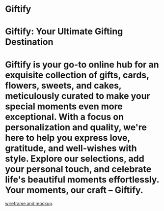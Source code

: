 # Giftify
# Giftify: Your Ultimate Gifting Destination

# Giftify is your go-to online hub for an exquisite collection of gifts, cards, flowers, sweets, and cakes, meticulously curated to make your special moments even more exceptional. With a focus on personalization and quality, we're here to help you express love, gratitude, and well-wishes with style. Explore our selections, add your personal touch, and celebrate life's beautiful moments effortlessly. Your moments, our craft – Giftify.

[wireframe and mockup](https://www.figma.com/file/KBuXafZUSANK9EEpIymMQ5/Giftify?type=design&node-id=0-1&mode=design&t=hV9NIDlsN4lgFcue-0).